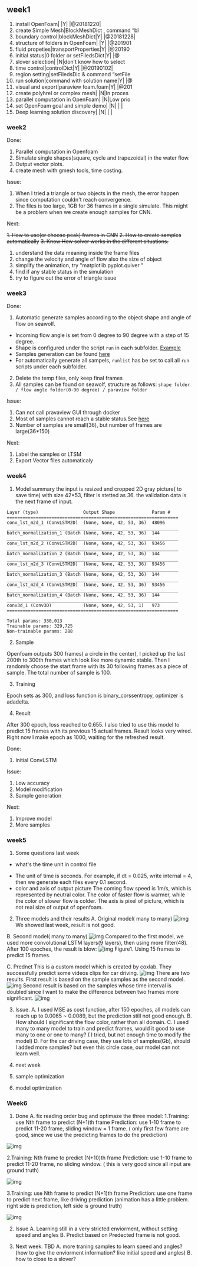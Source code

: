 ## week1
1. install OpenFoam| |Y| |@20181220| 
2. create Simple Mesh|BlockMeshDict , command “bl
3. boundary control|blockMeshDict|Y| |@20181228| 
4. structure of folders in OpenFoam| |Y| |@201901
5. fluid propeties|transportProperties|Y| |@20190
6. initial status|0 folder or setFiledsDict|Y| |@
7. slover selection| |N|don’t know how to select 
8. time control|controlDict|Y| |@20190102| 
9. region setting|setFiledsDic & command “setFile
10. run solution|command with solution name|Y| |@
11. visual and export|paraview foam.foam|Y| |@201
12. create polyhrel or complex mesh| |N|In proces
13. parallel computation in OpenFoam| |N|Low prio
14. set OpenFoam goal and simple demo| |N| | | 
15. Deep learning solution discovery| |N| | | 

### week2
Done:

1. Parallel computation in Openfoam
2. Simulate single shapes(square, cycle and trapezoidal) in the water flow.
3. Output vector plots.
4. create mesh with gmesh tools,  time costing.

Issue:

1. When I tried a triangle or two objects in the mesh, the error happen since computation couldn't reach convergence.
2. The files is too large, 1GB for 36 frames in a single simulate. This might be a problem when we create enough samples for CNN.

Next:

~~1. How to use(or choose peak) frames in CNN~~
~~2. How to create samples automatically~~
~~3. Know How solver works in the different situations.~~

1. understand the data meaning inside the frame files
2. change the velocity and angle  of flow also the size of object
3. simplify the animation, try "matplotlib.pyplot.quiver "
4. find if any stable status in the simulation
5. try to figure out the error of triangle issue

### week3
Done:
1. Automatic generate samples according to the object shape and angle of flow on seawolf.
  * Incoming flow angle is set from 0 degree to 90 degree with a step of 15 degree.
  * Shape is configured under the script `run` in each subfolder. [Example](/Samples/square_(-3%2C-3)_(3%2C-3)_(-3%2C3)_(3%2C3)_circle/run)
  * Samples generation can be found [here](/Samples)
  * For automatically generate all sampels, `runlist` has be set to call all `run` scripts under each subfolder.
2. Delete the temp files, only keep final frames
3. All samples can be found on seawolf, structure as follows:
`shape folder / flow angle folder(0-90 degree) / paraview folder`

Issue:
1. Can not call pravaview GUI through docker
2. Most of samples cannot reach a stable status.See [here](/img/square_3_3_1_45.png)
3. Number of samples are small(36), but number of frames are large(36\*150)

Next:
1. Label the samples or LTSM
2. Export Vector files automaticaly

### week4
1. Model summary
the input is resized and cropped 2D gray picture( to save time) with size 42*53, filter is stetted as  36. 
the validation data is the next frame of input. 
```
Layer (type)                 Output Shape              Param #   
=================================================================
conv_lst_m2d_1 (ConvLSTM2D)  (None, None, 42, 53, 36)  48096     
_________________________________________________________________
batch_normalization_1 (Batch (None, None, 42, 53, 36)  144       
_________________________________________________________________
conv_lst_m2d_2 (ConvLSTM2D)  (None, None, 42, 53, 36)  93456     
_________________________________________________________________
batch_normalization_2 (Batch (None, None, 42, 53, 36)  144       
_________________________________________________________________
conv_lst_m2d_3 (ConvLSTM2D)  (None, None, 42, 53, 36)  93456     
_________________________________________________________________
batch_normalization_3 (Batch (None, None, 42, 53, 36)  144       
_________________________________________________________________
conv_lst_m2d_4 (ConvLSTM2D)  (None, None, 42, 53, 36)  93456     
_________________________________________________________________
batch_normalization_4 (Batch (None, None, 42, 53, 36)  144       
_________________________________________________________________
conv3d_1 (Conv3D)            (None, None, 42, 53, 1)   973       
=================================================================

Total params: 330,013
Trainable params: 329,725
Non-trainable params: 288
```

2. Sample

Openfoam outputs 300 frames( a circle in the center), I picked up the last 200th to 300th frames  which look like more dynamic stable. Then I randomly choose the start frame with its 30 following frames as a piece of sample. The total number of sample is 100. 

3. Training

Epoch sets as 300, and loss function is binary_corssentropy, optimizer is adadelta. 

4. Result

After 300 epoch, loss reached to 0.655. I also tried to use this model to predict 15 frames with its previous 15 actual frames. Result looks very wired. Right now I make epoch as 1000, waiting for the refreshed result.

Done:

1. Initial ConvLSTM

Issue:
1. Low accuracy
2. Model modification
3. Sample generation

Next: 
1. Improve model
2. More samples

### week5
1. Some questions last week
* what's the time unit in control file
- The unit of time is seconds. For example, if dt = 0.025, write internal = 4, then we generate each files every 0.1 second. 
- color and axis of output picture
The coming flow speed is 1m/s, which is represented by neutral color. The color of faster flow is warmer, while the color of slower flow is colder. The axis is pixel of picture, which is not real size of output of openfoam.

2. Three models and their results
A. Original model( many to many)
![img](img/model1.png)
We showed last week, result is not good.

B. Second model( many to many)
![img](img/model2.png)
Compared to the first model, we used more convolutional LSTM layers(9 layers), then using more filter(48). After 100 epoches, the result is blow:
![img](img/model2.gif)
Figure1. Using 15 frames to predict 15 frames.

C. Prednet
This is a custom model which is created by coxlab. They successfully predict some videos clips for car driving. 
![img](img/model3.png)
There are two results. First result is based on the sample samples as the second model.
![img](img/model3-1.gif)
Second result is based on the samples whose time interval is doubled since I want to make the difference between two frames more significant.
![img](img/model3-2.gif)

3. Issue.
A. I used MSE as cost function, after 150 epoches, all models can reach up to 0.0065 ~ 0.0089, but the prediction still not good enough. 
B. How should I significant the flow color, rather than all domain.
C. I used many to many model to train and predict frames, would it good to use many to one or one to many? ( I tried, but not enough time to modify the model)
D. For the car driving case, they use lots of samples(Gb), should I added more samples? but even this circle case, our model can not learn well.

4. next week
1. sample optimization
2. model optimization 

### Week6
1. Done
A. fix reading order bug and optimaze the three model:
1.Training: use Nth frame to predict (N+1)th frame
Prediction: use 1-10 frame to predict 11-20 frame, sliding window = 1 frame. ( only first few frame are good, since we use the predicting frames to do the prediction)

![img](https://jie-tao.com/wp-content/uploads/2019/02/Webp.net-gifmaker-1-1.gif)

2.Training: Nth frame to predict (N+10)th frame
Prediction: use 1-10 frame to predict 11-20 frame, no sliding window. ( this is very good since all input are ground truth)

![img](https://jie-tao.com/wp-content/uploads/2019/02/Webp.net-gifmaker-1.gif)

3.Training: use Nth frame to predict (N+1)th frame
Prediction: use one frame to predict next frame, like driving prediction (animation has a little problem. right side is prediction, left side is ground truth)

![img](https://jie-tao.com/wp-content/uploads/2019/02/Webp.net-gifmaker.gif)

2. Issue
A. Learning still in a very stricted enviorment, without setting speed and angles
B. Predict based on Predected frame is not good.

3. Next week.
TBD 
A. more traning samples to learn speed and angles? (how to give the enviorment information? like initial speed and angles)
B. how to close to a slover?
